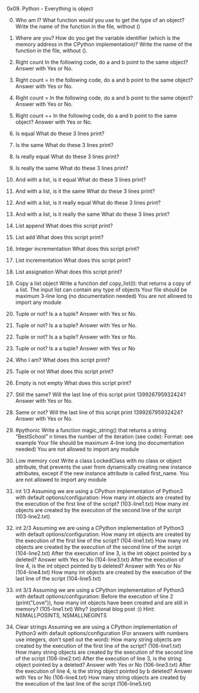 0x09. Python - Everything is object

0. Who am I?
What function would you use to get the type of an object?
Write the name of the function in the file, without ()

1. Where are you?
How do you get the variable identifier (which is the memory address in the CPython implementation)?
Write the name of the function in the file, without ().

2. Right count
In the following code, do a and b point to the same object? Answer with Yes or No.


3. Right count =
In the following code, do a and b point to the same object? Answer with Yes or No.

4. Right count =
In the following code, do a and b point to the same object? Answer with Yes or No.

5. Right count =+
In the following code, do a and b point to the same object? Answer with Yes or No.

6. Is equal
What do these 3 lines print?

7. Is the same
What do these 3 lines print?

8. Is really equal
What do these 3 lines print?

9. Is really the same
What do these 3 lines print?

10. And with a list, is it equal
What do these 3 lines print?

11. And with a list, is it the same
What do these 3 lines print?

12. And with a list, is it really equal
What do these 3 lines print?

13. And with a list, is it really the same
What do these 3 lines print?

14. List append
What does this script print?

15. List add
What does this script print?

16. Integer incrementation
What does this script print?

17. List incrementation
What does this script print?

18. List assignation
What does this script print?

19. Copy a list object
Write a function def copy_list(l): that returns a copy of a list.
The input list can contain any type of objects
Your file should be maximum 3-line long (no documentation needed)
You are not allowed to import any module

20. Tuple or not?
Is a a tuple? Answer with Yes or No.

21. Tuple or not?
Is a a tuple? Answer with Yes or No.

22. Tuple or not?
Is a a tuple? Answer with Yes or No.

23. Tuple or not?
Is a a tuple? Answer with Yes or No

24. Who I am?
What does this script print?

25. Tuple or not
What does this script print?

26. Empty is not empty
What does this script print?

27. Still the same?
Will the last line of this script print 139926795932424? Answer with Yes or No.

28. Same or not?
Will the last line of this script print 139926795932424? Answer with Yes or No.

29. #pythonic
Write a function magic_string() that returns a string “BestSchool” n times the number of the iteration (see code):
Format: see example
Your file should be maximum 4-line long (no documentation needed)
You are not allowed to import any module

30. Low memory cost
Write a class LockedClass with no class or object attribute, that prevents the user from dynamically creating new instance attributes, except if the new instance attribute is called first_name.
You are not allowed to import any module


31. int 1/3
Assuming we are using a CPython implementation of Python3 with default options/configuration:
How many int objects are created by the execution of the first line of the script? (103-line1.txt)
How many int objects are created by the execution of the second line of the script (103-line2.txt)

32. int 2/3
Assuming we are using a CPython implementation of Python3 with default options/configuration:
How many int objects are created by the execution of the first line of the script? (104-line1.txt)
How many int objects are created by the execution of the second line of the script (104-line2.txt)
After the execution of line 3, is the int object pointed by a deleted? Answer with Yes or No (104-line3.txt)
After the execution of line 4, is the int object pointed by b deleted? Answer with Yes or No (104-line4.txt)
How many int objects are created by the execution of the last line of the script (104-line5.txt)


33. int 3/3
Assuming we are using a CPython implementation of Python3 with default options/configuration:
Before the execution of line 2 (print("Love")), how many int objects have been created and are still in memory? (105-line1.txt)
Why? (optional blog post :))
Hint: NSMALLPOSINTS, NSMALLNEGINTS


34. Clear strings
Assuming we are using a CPython implementation of Python3 with default options/configuration (For answers with numbers use integers, don’t spell out the word):
How many string objects are created by the execution of the first line of the script? (106-line1.txt)
How many string objects are created by the execution of the second line of the script (106-line2.txt)
After the execution of line 3, is the string object pointed by a deleted? Answer with Yes or No (106-line3.txt)
After the execution of line 4, is the string object pointed by b deleted? Answer with Yes or No (106-line4.txt)
How many string objects are created by the execution of the last line of the script (106-line5.txt)
